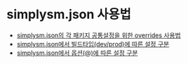 # simplysm.json 사용법

* [simplysm.json의 각 패키지 공통설정을 위한 overrides 사용법](conf-overrides.md)
* [simplysm.json에서 빌드타입(dev/prod)에 따른 설정 구분](conf-build-type.md)
* [simplysm.json에서 옵션(@)에 따른 설정 구분](conf-option.md)
